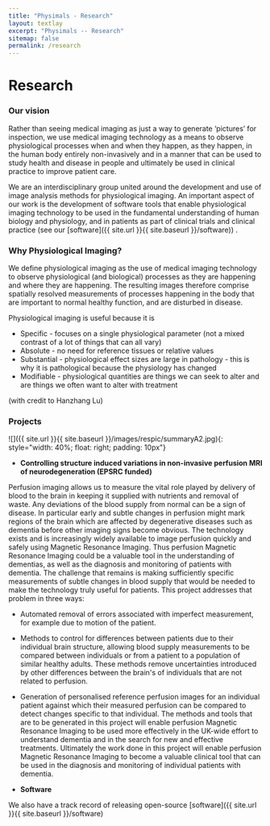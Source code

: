 ```yaml
---
title: "Physimals - Research"
layout: textlay
excerpt: "Physimals -- Research"
sitemap: false
permalink: /research
---
```


# Research

### Our vision

Rather than seeing medical imaging as just a way to generate
‘pictures’ for inspection, we use medical imaging technology as a
means to observe physiological processes when and when they happen, as
they happen, in the human body entirely non-invasively and in a manner
that can be used to study health and disease in people and ultimately
be used in clinical practice to improve patient care.

We are an interdisciplinary group united around the development and
use of image analysis methods for physiological imaging. An important
aspect of our work is the development of software tools that enable
physiological imaging technology to be used in the fundamental
understanding of human biology and physiology, and in patients as part
of clinical trials and clinical practice (see our [software]({{ site.url }}{{ site.baseurl }}/software)) . 

### Why Physiological Imaging?

We define physiological imaging as the use of medical imaging
technology to observe physiological (and biological) processes as they
are happening and where they are happening. The resulting images
therefore comprise spatially resolved measurements of processes
happening in the body that are important to normal healthy function,
and are disturbed in disease.

Physiological imaging is useful because it is
  
* Specific - focuses on a single physiological parameter (not a mixed contrast of a lot of things that can all vary)
* Absolute - no need for reference tissues or relative values
* Substantial - physiological effect sizes are large in pathology - this is why it is pathological because the physiology has changed
* Modifiable - physiological quantities are things we can seek to
alter and are things we often want to alter with
treatment

(with credit to Hanzhang Lu)

### Projects

![]({{ site.url }}{{ site.baseurl }}/images/respic/summaryA2.jpg){: style="width: 40%; float: right; padding: 10px"}

* **Controlling structure induced variations in non-invasive perfusion MRI of neurodegeneration (EPSRC funded)**

Perfusion imaging allows us to measure the vital role played by delivery of blood to the brain in keeping it supplied with nutrients and removal of waste. Any deviations of the blood supply from normal can be a sign of disease. In particular early and subtle changes in perfusion might mark regions of the brain which are affected by degenerative diseases such as dementia before other imaging signs become obvious.
The technology exists and is increasingly widely available to image perfusion quickly and safely using Magnetic Resonance Imaging. Thus perfusion Magnetic Resonance Imaging could be a valuable tool in the understanding of dementias, as well as the diagnosis and monitoring of patients with dementia. The challenge that remains is making sufficiently specific measurements of subtle changes in blood supply that would be needed to make the technology truly useful for patients. This project addresses that problem in three ways:
* Automated removal of errors associated with imperfect measurement, for example due to motion of the patient.
* Methods to control for differences between patients due to their individual brain structure, allowing blood supply measurements to be compared between individuals or from a patient to a population of similar healthy adults. These methods remove uncertainties introduced by other differences between the brain's of individuals that are not related to perfusion.
* Generation of personalised reference perfusion images for an individual patient against which their measured perfusion can be compared to detect changes specific to that individual.
The methods and tools that are to be generated in this project will enable perfusion Magnetic Resonance Imaging to be used more effectively in the UK-wide effort to understand dementia and in the search for new and effective treatments. Ultimately the work done in this project will enable perfusion Magnetic Resonance Imaging to become a valuable clinical tool that can be used in the diagnosis and monitoring of individual patients with dementia.

* **Software**

We also have a track record of releasing open-source [software]({{ site.url }}{{ site.baseurl }}/software)

<p> &nbsp; </p>
